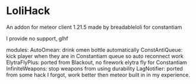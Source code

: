 # LoliHack
An addon for meteor client 1.21.5 made by breadableloli for constantiam

I provide no support, glhf


modules:
AutoOmean: drink omen bottle automatically
ConstAntiQueue: kick player when they are in Constantiam queue so auto reconnect work
ElytraFlyPlus: ported from Blackout, no firework elytra fly for Constantiam
InfiniteWeapons: stop weapons from using durability
LagNotifier: ported from some hack I forgot, work better then meteor built in in my experience.
